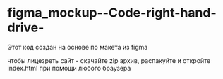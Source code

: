 # figma_mockup--Code-right-hand-drive-
Этот код создан на основе по макета из figma


чтобы лицезреть сайт - скачайте zip архив, распакуйте и откройте index.html при помощи любого браузера